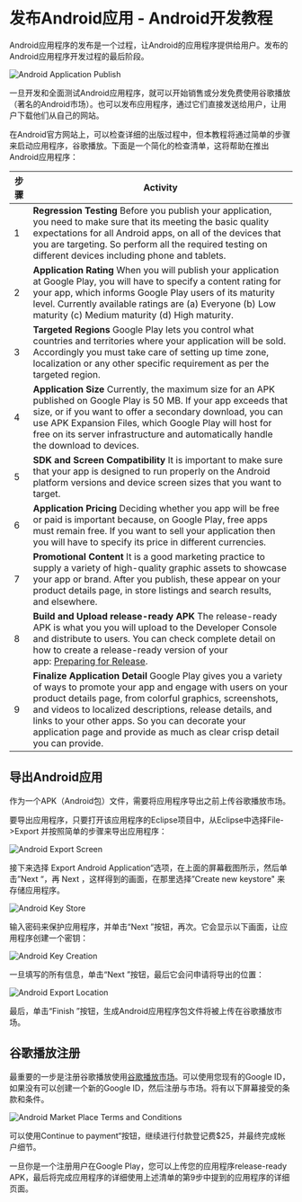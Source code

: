 # 发布Android应用 - Android开发教程

Android应用程序的发布是一个过程，让Android的应用程序提供给用户。发布的Android应用程序开发过程的最后阶段。

![Android Application Publish](../img/1320493O6-0.jpg)

一旦开发和全面测试Android应用程序，就可以开始销售或分发免费使用谷歌播放（著名的Android市场）。也可以发布应用程序，通过它们直接发送给用户，让用户下载他们从自己的网站。

在Android官方网站上，可以检查详细的出版过程中，但本教程将通过简单的步骤来启动应用程序，谷歌播放。下面是一个简化的检查清单，这将帮助在推出Android应用程序：

| 步骤 | Activity |
| --- | --- |
| 1 | **Regression Testing** Before you publish your application, you need to make sure that its meeting the basic quality expectations for all Android apps, on all of the devices that you are targeting. So perform all the required testing on different devices including phone and tablets. |
| 2 | **Application Rating** When you will publish your application at Google Play, you will have to specify a content rating for your app, which informs Google Play users of its maturity level. Currently available ratings are (a) Everyone (b) Low maturity (c) Medium maturity (d) High maturity. |
| 3 | **Targeted Regions** Google Play lets you control what countries and territories where your application will be sold. Accordingly you must take care of setting up time zone, localization or any other specific requirement as per the targeted region. |
| 4 | **Application Size** Currently, the maximum size for an APK published on Google Play is 50 MB. If your app exceeds that size, or if you want to offer a secondary download, you can use APK Expansion Files, which Google Play will host for free on its server infrastructure and automatically handle the download to devices. |
| 5 | **SDK and Screen Compatibility** It is important to make sure that your app is designed to run properly on the Android platform versions and device screen sizes that you want to target. |
| 6 | **Application Pricing** Deciding whether you app will be free or paid is important because, on Google Play, free apps must remain free. If you want to sell your application then you will have to specify its price in different currencies. |
| 7 | **Promotional Content** It is a good marketing practice to supply a variety of high-quality graphic assets to showcase your app or brand. After you publish, these appear on your product details page, in store listings and search results, and elsewhere. |
| 8 | **Build and Upload release-ready APK** The release-ready APK is what you you will upload to the Developer Console and distribute to users. You can check complete detail on how to create a release-ready version of your app: [Preparing for Release](http://developer.android.com/tools/publishing/preparing.htmll). |
| 9 | **Finalize Application Detail** Google Play gives you a variety of ways to promote your app and engage with users on your product details page, from colorful graphics, screenshots, and videos to localized descriptions, release details, and links to your other apps. So you can decorate your application page and provide as much as clear crisp detail you can provide. |

## 导出Android应用

作为一个APK（Android包）文件，需要将应用程序导出之前上传谷歌播放市场。

要导出应用程序，只要打开该应用程序的Eclipse项目中，从Eclipse中选择File-&gt;Export 并按照简单的步骤来导出应用程序：

![Android Export Screen](../img/1320491342-1.jpg)

接下来选择 Export Android Application“选项，在上面的屏幕截图所示，然后单击”Next “，再 Next ，这样得到的画面，在那里选择”Create new keystore" 来存储应用程序。

![Android Key Store](../img/1320491132-2.jpg)

输入密码来保护应用程序，并单击“Next ”按钮，再次。它会显示以下画面，让应用程序创建一个密钥：

![Android Key Creation](../img/1320493354-3.jpg)

一旦填写的所有信息，单击“Next ”按钮，最后它会问申请将导出的位置：

![Android Export Location](../img/13204922G-4.jpg)

最后，单击“Finish ”按钮，生成Android应用程序包文件将被上传在谷歌播放市场。

## 谷歌播放注册

最重要的一步是注册谷歌播放使用[谷歌播放市场](http://play.google.com/apps/publish/)。可以使用您现有的Google ID，如果没有可以创建一个新的Google ID，然后注册与市场。将有以下屏幕接受的条款和条件。

![Android Market Place Terms and Conditions](../img/13204921M-5.jpg)

可以使用Continue to payment“按钮，继续进行付款登记费$25，并最终完成帐户细节。

一旦你是一个注册用户在Google Play，您可以上传您的应用程序release-ready APK，最后将完成应用程序的详细使用上述清单的第9步中提到的应用程序的详细页面。 


